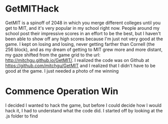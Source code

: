 # GetMITHack

GetMIT is a spinoff of 2048 in which you merge different colleges until you get to MIT, and it's very popular in my school right now. People around my school post their impressive scores in an effort to be the best, but I haven't been able to show off any high scores because I'm just not very good at the game. I kept on losing and losing, never getting farther than Cornell (the 256 block), and as my dream of getting to MIT grew more and more distant, my gaze shifted from the game grid to the url: http://mitchgu.github.io/GetMIT/. I realized the code was on Github at https://github.com/mitchgu/GetMIT and I realized that I didn't have to be good at the game. I just needed a photo of me winning

# Commence Operation Win

I decided I wanted to hack the game, but before I could decide how I would hack it, I had to understand what the code did. I started off by looking at the .js folder to find

